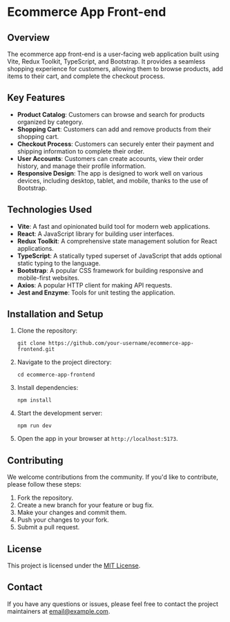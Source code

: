# Ecommerce App Front-end

## Overview
The ecommerce app front-end is a user-facing web application built using Vite, Redux Toolkit, TypeScript, and Bootstrap. It provides a seamless shopping experience for customers, allowing them to browse products, add items to their cart, and complete the checkout process.

## Key Features
- **Product Catalog**: Customers can browse and search for products organized by category.
- **Shopping Cart**: Customers can add and remove products from their shopping cart.
- **Checkout Process**: Customers can securely enter their payment and shipping information to complete their order.
- **User Accounts**: Customers can create accounts, view their order history, and manage their profile information.
- **Responsive Design**: The app is designed to work well on various devices, including desktop, tablet, and mobile, thanks to the use of Bootstrap.

## Technologies Used
- **Vite**: A fast and opinionated build tool for modern web applications.
- **React**: A JavaScript library for building user interfaces.
- **Redux Toolkit**: A comprehensive state management solution for React applications.
- **TypeScript**: A statically typed superset of JavaScript that adds optional static typing to the language.
- **Bootstrap**: A popular CSS framework for building responsive and mobile-first websites.
- **Axios**: A popular HTTP client for making API requests.
- **Jest and Enzyme**: Tools for unit testing the application.

## Installation and Setup
1. Clone the repository:
   ```
   git clone https://github.com/your-username/ecommerce-app-frontend.git
   ```
2. Navigate to the project directory:
   ```
   cd ecommerce-app-frontend
   ```
3. Install dependencies:
   ```
   npm install
   ```
4. Start the development server:
   ```
   npm run dev
   ```
5. Open the app in your browser at `http://localhost:5173`.

## Contributing
We welcome contributions from the community. If you'd like to contribute, please follow these steps:

1. Fork the repository.
2. Create a new branch for your feature or bug fix.
3. Make your changes and commit them.
4. Push your changes to your fork.
5. Submit a pull request.

## License
This project is licensed under the [MIT License](LICENSE).

## Contact
If you have any questions or issues, please feel free to contact the project maintainers at [email@example.com](mailto:email@example.com).
